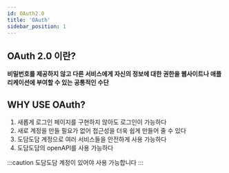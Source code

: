 ```yaml
---
id: OAuth2.0
title: 'OAuth'
sidebar_position: 1
---
```


## <a>OAuth 2.0</a> 이란?
**비밀번호를 제공하지 않고 다른 서비스에게 자신의 정보에 대한 권한을 웹사이트나 애플리케이션에 부여할 수 있는 공통적인 수단**

 ## <a>WHY USE OAuth?</a>
1. 새롭게 로그인 페이지를 구현하지 않아도 로그인이 가능하다
2. 새로 계정을 만들 필요가 없어 접근성을 더욱 쉽게 만들어 줄 수 있다
3. 도담도담 계정으로 여러 서비스들을 안전하게 사용 가능하다
4. 도담도담의 openAPI를 사용 가능하다   

:::caution
도담도담 계정이 있어야 사용 가능합니다
:::
